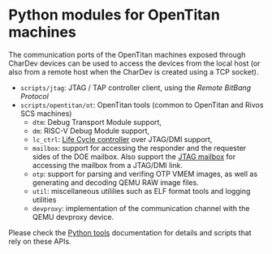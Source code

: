 # Python modules for OpenTitan machines

The communication ports of the OpenTitan machines exposed through CharDev devices can be used
to access the devices from the local host (or also from a remote host when the CharDev is created
using a TCP socket).

* `scripts/jtag`: JTAG / TAP controller client, using the _Remote BitBang Protocol_
* `scripts/opentitan/ot`: OpenTitan tools (common to OpenTitan and Rivos SCS machines)
  * `dtm`: Debug Transport Module support,
  * `dm`: RISC-V Debug Module support,
  * `lc_ctrl`: [Life Cycle controller](lc_ctrl_dmi.md) over JTAG/DMI support,
  * `mailbox`: support for accessing the responder and the requester sides of the DOE mailbox. Also
    support the [JTAG mailbox](jtagmbx.md) for accessing the mailbox from a JTAG/DMI link.
  * `otp`: support for parsing and verifing OTP VMEM images, as well as generating and decoding QEMU
    RAW image files.
  * `util`: miscellaneous utililies such as ELF format tools and logging utilities
  * `devproxy`: implementation of the communication channel with the QEMU devproxy device.

Please check the [Python tools](tools,md) documentation for details and scripts that rely
on these APIs.

